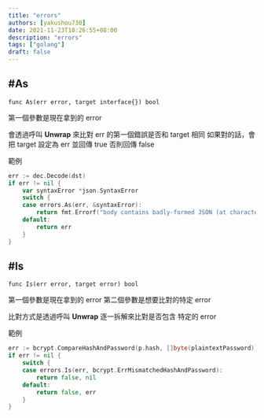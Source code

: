 ```yaml
---
title: "errors"
authors: [yakushou730]
date: 2021-11-23T18:26:55+08:00
description: "errors"
tags: ["golang"]
draft: false
---
```


## #As
`func As(err error, target interface{}) bool`

第一個參數是現在拿到的 error

會透過呼叫 **Unwrap** 來比對 err 的第一個錯誤是否和 target 相同
如果對的話，會把 target 設定為 err 並回傳 true
否則回傳 false

範例
```go
err := dec.Decode(dst)
if err != nil {
	var syntaxError *json.SyntaxError
	switch {
	case errors.As(err, &syntaxError):
		return fmt.Errorf("body contains badly-formed JSON (at character %d)", syntaxError.Offset)
	default:
		return err
	}
}
```

## #Is
`func Is(err error, target error) bool`

第一個參數是現在拿到的 error
第二個參數是想要比對的特定 error

比對方式是透過呼叫 **Unwrap** 逐一拆解來比對是否包含 特定的 error

範例
```go
err := bcrypt.CompareHashAndPassword(p.hash, []byte(plaintextPassword))
if err != nil {
	switch {
	case errors.Is(err, bcrypt.ErrMismatchedHashAndPassword):
		return false, nil
	default:
		return false, err
	}
}
```
